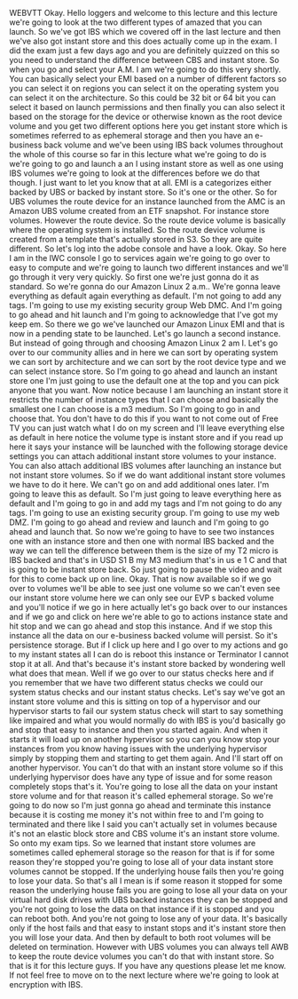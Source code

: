  
 WEBVTT 
 Okay. 
 Hello loggers and welcome to this lecture and this lecture we're going to look at the two different 
 types of amazed that you can launch. 
 So we've got IBS which we covered off in the last lecture and then we've also got instant store and 
 this does actually come up in the exam. 
 I did the exam just a few days ago and you are definitely quizzed on this so you need to understand 
 the difference between CBS and instant store. 
 So when you go and select your A.M. I am we're going to do this very shortly. 
 You can basically select your EMI based on a number of different factors so you can select it on regions 
 you can select it on the operating system you can select it on the architecture. 
 So this could be 32 bit or 64 bit you can select it based on launch permissions and then finally you 
 can also select it based on the storage for the device or otherwise known as the root device volume 
 and you get two different options here you get instant store which is sometimes referred to as ephemeral 
 storage and then you have an e-business back volume and we've been using IBS back volumes throughout 
 the whole of this course so far in this lecture what we're going to do is we're going to go and launch 
 a an I using instant store as well as one using IBS volumes we're going to look at the differences before 
 we do that though. 
 I just want to let you know that at all. 
 EMI is a categorizes either backed by UBS or backed by instant store. 
 So it's one or the other. 
 So for UBS volumes the route device for an instance launched from the AMC is an Amazon UBS volume created 
 from an ETF snapshot. 
 For instance store volumes. 
 However the route device. 
 So the route device volume is basically where the operating system is installed. 
 So the route device volume is created from a template that's actually stored in S3. 
 So they are quite different. 
 So let's log into the adobe console and have a look. 
 Okay. 
 So here I am in the IWC console I go to services again we're going to go over to easy to compute and 
 we're going to launch two different instances and we'll go through it very very quickly. 
 So first one we're just gonna do it as standard. 
 So we're gonna do our Amazon Linux 2 a.m.. 
 We're gonna leave everything as default again everything as default. 
 I'm not going to add any tags. 
 I'm going to use my existing security group Web DMC. 
 And I'm going to go ahead and hit launch and I'm going to acknowledge that I've got my keep em. 
 So there we go we've launched our Amazon Linux EMI and that is now in a pending state to be launched. 
 Let's go launch a second instance. 
 But instead of going through and choosing Amazon Linux 2 am I. 
 Let's go over to our community allies and in here we can sort by operating system we can sort by architecture 
 and we can sort by the root device type and we can select instance store. 
 So I'm going to go ahead and launch an instant store one I'm just going to use the default one at the 
 top and you can pick anyone that you want. 
 Now notice because I am launching an instant store it restricts the number of instance types that I 
 can choose and basically the smallest one I can choose is a m3 medium. 
 So I'm going to go in and choose that. 
 You don't have to do this if you want to not come out of Free TV you can just watch what I do on my 
 screen and I'll leave everything else as default in here notice the volume type is instant store and 
 if you read up here it says your instance will be launched with the following storage device settings 
 you can attach additional instant store volumes to your instance. 
 You can also attach additional IBS volumes after launching an instance but not instant store volumes. 
 So if we do want additional instant store volumes we have to do it here. 
 We can't go on and add additional ones later. 
 I'm going to leave this as default. 
 So I'm just going to leave everything here as default and I'm going to go in and add my tags and I'm 
 not going to do any tags. 
 I'm going to use an existing security group. 
 I'm going to use my web DMZ. 
 I'm going to go ahead and review and launch and I'm going to go ahead and launch that. 
 So now we're going to have to see two instances one with an instance store and then one with normal 
 IBS backed and the way we can tell the difference between them is the size of my T2 micro is IBS backed 
 and that's in USD S1 B my M3 medium that's in us e 1 C and that is going to be instant store back. 
 So just going to pause the video and wait for this to come back up on line. 
 Okay. 
 That is now available so if we go over to volumes we'll be able to see just one volume so we can't even 
 see our instant store volume here we can only see our EVP s backed volume and you'll notice if we go 
 in here actually let's go back over to our instances and if we go and click on here we're able to go 
 to actions instance state and hit stop and we can go ahead and stop this instance. 
 And if we stop this instance all the data on our e-business backed volume will persist. 
 So it's persistence storage. 
 But if I click up here and I go over to my actions and go to my instant states all I can do is reboot 
 this instance or Terminator I cannot stop it at all. 
 And that's because it's instant store backed by wondering well what does that mean. 
 Well if we go over to our status checks here and if you remember that we have two different status checks 
 we could our system status checks and our instant status checks. 
 Let's say we've got an instant store volume and this is sitting on top of a hypervisor and our hypervisor 
 starts to fail our system status check will start to say something like impaired and what you would 
 normally do with IBS is you'd basically go and stop that easy to instance and then you started again. 
 And when it starts it will load up on another hypervisor so you can you know stop your instances from 
 you know having issues with the underlying hypervisor simply by stopping them and starting to get them 
 again. 
 And I'll start off on another hypervisor. 
 You can't do that with an instant store volume so if this underlying hypervisor does have any type of 
 issue and for some reason completely stops that's it. 
 You're going to lose all the data on your instant store volume and for that reason it's called ephemeral 
 storage. 
 So we're going to do now so I'm just gonna go ahead and terminate this instance because it is costing 
 me money it's not within free to and I'm going to terminated and there like I said you can't actually 
 set in volumes because it's not an elastic block store and CBS volume it's an instant store volume. 
 So onto my exam tips. 
 So we learned that instant store volumes are sometimes called ephemeral storage so the reason for that 
 is if for some reason they're stopped you're going to lose all of your data instant store volumes cannot 
 be stopped. 
 If the underlying house fails then you're going to lose your data. 
 So that's all I mean is if some reason it stopped for some reason the underlying house fails you are 
 going to lose all your data on your virtual hard disk drives with UBS backed instances they can be stopped 
 and you're not going to lose the data on that instance if it is stopped and you can reboot both. 
 And you're not going to lose any of your data. 
 It's basically only if the host fails and that easy to instant stops and it's instant store then you 
 will lose your data. 
 And then by default to both root volumes will be deleted on termination. 
 However with UBS volumes you can always tell AWB to keep the route device volumes you can't do that 
 with instant store. 
 So that is it for this lecture guys. 
 If you have any questions please let me know. 
 If not feel free to move on to the next lecture where we're going to look at encryption with IBS.